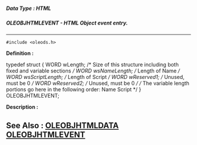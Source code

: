 ##### Data Type : HTML
##### OLEOBJHTMLEVENT - HTML Object event entry.
---
```
#include <oleods.h>
```

**Definition :**

typedef struct {
   WORD wLength;        /* Size of this structure including both
                           fixed and variable sections */
   WORD wsNameLength;   /* Length of Name */
   WORD wsScriptLength; /* Length of Script */
   WORD wReserved1;     /* Unused, must be 0 */
   WORD wReserved2;     /* Unused, must be 0 */
/*
   The variable length portions go here in the following order:
   Name
   Script 
*/
} OLEOBJHTMLEVENT;

**Description :**




**See Also :**
[OLEOBJHTMLDATA](/domino-c-api-docs/reference/Data/OLEOBJHTMLDATA)
[OLEOBJHTMLEVENT](/domino-c-api-docs/reference/Data/OLEOBJHTMLEVENT)
---
